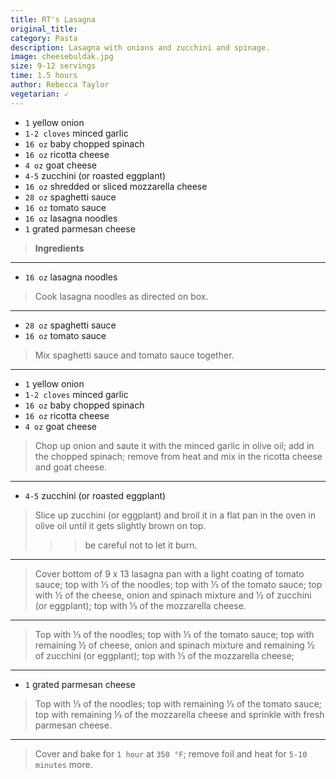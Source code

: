 ```yaml
---
title: RT's Lasagna
original_title: 
category: Pasta
description: Lasagna with onions and zucchini and spinage.
image: cheesebuldak.jpg
size: 9-12 servings
time: 1.5 hours
author: Rebecca Taylor
vegetarian: ✓
---
```


* `1` yellow onion
* `1-2 cloves` minced garlic
* `16 oz` baby chopped spinach
* `16 oz` ricotta cheese
* `4 oz` goat cheese
* `4-5` zucchini (or roasted eggplant)
* `16 oz` shredded or sliced mozzarella cheese
* `28 oz` spaghetti sauce
* `16 oz` tomato sauce
* `16 oz` lasagna noodles
* `1` grated parmesan cheese

> **Ingredients**

---

* `16 oz` lasagna noodles

> Cook lasagna noodles as directed on box.

---

* `28 oz` spaghetti sauce
* `16 oz` tomato sauce

> Mix spaghetti sauce and tomato sauce together.

---

* `1` yellow onion
* `1-2 cloves` minced garlic
* `16 oz` baby chopped spinach
* `16 oz` ricotta cheese
* `4 oz` goat cheese

> Chop up onion and saute it with the minced garlic in olive oil; add in the chopped spinach; remove from heat and mix in the ricotta cheese and goat cheese.

---

* `4-5` zucchini (or roasted eggplant)

> Slice up zucchini (or eggplant) and broil it in a flat pan in the oven in olive oil until it gets slightly brown on top.
>>> be careful not to let it burn.

---

> Cover bottom of 9 x 13 lasagna pan with a light coating of tomato sauce; top with ⅓ of the noodles; top with ⅓ of the tomato sauce; top with ½ of the cheese, onion and spinach mixture and ½ of zucchini (or eggplant); top with ⅓ of the mozzarella cheese.

---

> Top with ⅓ of the noodles; top with ⅓ of the tomato sauce; top with remaining ½ of cheese, onion and spinach mixture and remaining ½ of zucchini (or eggplant); top with ⅓ of the mozzarella cheese;

---

* `1` grated parmesan cheese

> Top with ⅓ of the noodles; top with remaining ⅓ of the tomato sauce; top with remaining ⅓ of the mozzarella cheese and sprinkle with fresh parmesan cheese.

---

> Cover and bake for `1 hour` at `350 °F`; remove foil and heat for `5-10 minutes` more.
